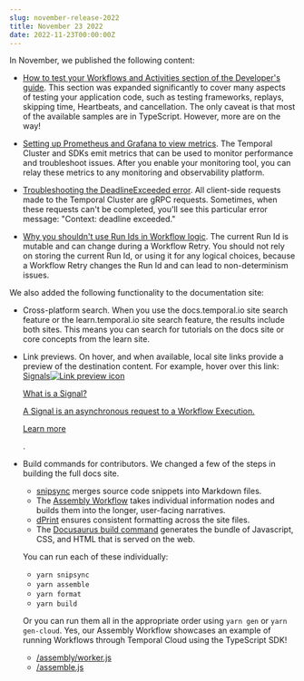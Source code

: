 ```yaml
---
slug: november-release-2022
title: November 23 2022
date: 2022-11-23T00:00:00Z
---
```


In November, we published the following content:

- [How to test your Workflows and Activities section of the Developer's guide](/dev-guide/typescript/testing).
  This section was expanded significantly to cover many aspects of testing your application code, such as testing frameworks, replays, skipping time, Heartbeats, and cancellation.
  The only caveat is that most of the available samples are in TypeScript.
  However, more are on the way!

- [Setting up Prometheus and Grafana to view metrics](/kb/prometheus-grafana-setup).
  The Temporal Cluster and SDKs emit metrics that can be used to monitor performance and troubleshoot issues.
  After you enable your monitoring tool, you can relay these metrics to any monitoring and observability platform.
- [Troubleshooting the DeadlineExceeded error](/kb/deadline-exceeded-troubleshooting).
  All client-side requests made to the Temporal Cluster are gRPC requests.
  Sometimes, when these requests can't be completed, you'll see this particular error message: "Context: deadline exceeded."

- [Why you shouldn't use Run Ids in Workflow logic](/workflows#which-operations-lead-to-non-determinism-issues).
  The current Run Id is mutable and can change during a Workflow Retry. You should not rely on storing the current Run Id, or using it for any logical choices, because a Workflow Retry changes the Run Id and can lead to non-determinism issues.

We also added the following functionality to the documentation site:

- Cross-platform search.
  When you use the docs.temporal.io site search feature or the learn.temporal.io site search feature, the results include both sites.
  This means you can search for tutorials on the docs site or core concepts from the learn site.

- Link previews.
  On hover, and when available, local site links provide a preview of the destination content.
  For example, hover over this link: <a class="tdlp" href="#signal">Signals<span class="tdlpiw"><img src="/img/link-preview-icon.svg" alt="Link preview icon" /></span><div class="tdlpc"><p class="tdlppt">What is a Signal?</p><p class="tdlppd">A Signal is an asynchronous request to a Workflow Execution.</p><p class="tdlplm"><a class="tdlplma" href="#signal">Learn more</a></p></div></a>.

- Build commands for contributors.
  We changed a few of the steps in building the full docs site.

  - [snipsync](https://github.com/temporalio/snipsync) merges source code snippets into Markdown files.
  - The [Assembly Workflow](https://github.com/temporalio/documentation/tree/master/assembly) takes individual information nodes and builds them into the longer, user-facing narratives.
  - [dPrint](https://github.com/dprint/dprint#readme) ensures consistent formatting across the site files.
  - The [Docusaurus build command](https://docusaurus.io/docs/installation#build) generates the bundle of Javascript, CSS, and HTML that is served on the web.

  You can run each of these individually:

  - `yarn snipsync`
  - `yarn assemble`
  - `yarn format`
  - `yarn build`

  Or you can run them all in the appropriate order using `yarn gen` or `yarn gen-cloud`. Yes, our Assembly Workflow showcases an example of running Workflows through Temporal Cloud using the TypeScript SDK!

  - [/assembly/worker.js](https://github.com/temporalio/documentation/blob/master/assembly/worker.js)
  - [/assemble.js](https://github.com/temporalio/documentation/blob/master/assemble.js)
